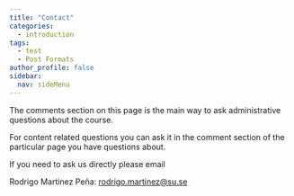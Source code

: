 ```yaml
---
title: "Contact"
categories:
  - introduction
tags:
  - test
  - Post Formats
author_profile: false
sidebar:
  nav: sideMenu
---
```


The comments section on this page is the main way to ask administrative questions about the course.

For content related questions you can ask it in the comment section of the particular page you have questions about.

If you need to ask us directly please email

Rodrigo Martinez Peña: rodrigo.martinez@su.se
